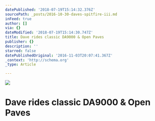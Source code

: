 ```yaml
---
datePublished: '2018-07-19T15:14:32.376Z'
sourcePath: _posts/2016-10-30-daves-spitfire-iii.md
inFeed: true
author: []
via: {}
dateModified: '2018-07-19T15:14:30.747Z'
title: Dave rides classic DA9000 & Open Paves
publisher: {}
description: ''
starred: false
datePublishedOriginal: '2016-11-03T20:07:41.367Z'
_context: 'http://schema.org'
_type: Article

---
```

![](https://the-grid-user-content.s3-us-west-2.amazonaws.com/3b62e4d7-eb9a-4e51-9d41-aa59543ae236.jpg)

# Dave rides classic DA9000 & Open Paves